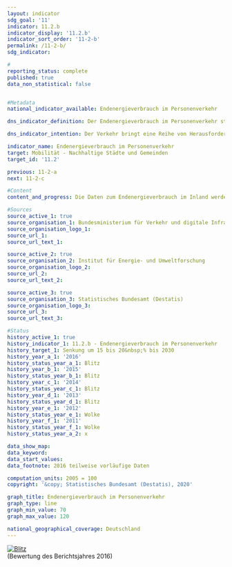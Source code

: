 ```yaml
---                   
layout: indicator                   
sdg_goal: '11'                   
indicator: 11.2.b                   
indicator_display: '11.2.b'                   
indicator_sort_order: '11-2-b'                   
permalink: /11-2-b/                   
sdg_indicator:                    

#                   
reporting_status: complete                   
published: true                   
data_non_statistical: false                   


#Metadata                   
national_indicator_available: Endenergieverbrauch im Personenverkehr                   

dns_indicator_definition: Der Endenergieverbrauch im Personenverkehr stellt den Energieverbrauch durch die Beförderung von Personen mit der Bahn, im Luft- und Straßenverkehr (öffentlicher und Individualverkehr) im Inland dar.<sub> Text aus dem Indikatorenbericht 2018</sub>                   

dns_indicator_intention: Der Verkehr bringt eine Reihe von Herausforderungen mit sich. So beeinträchtigen etwa Lärm und Luftschadstoffe die Lebensqualität insbesondere in Städten und verkehrsbedingte Emissionen tragen zum Klimawandel bei. Der Ausstoß von schädlichen Treibhausgasen steht im Zusammenhang mit der im Verkehr verbrauchten Energie. Daher soll der Endenergieverbrauch im Personenverkehr bis zum Jahr 2030 um 15 bis 20&nbsp;% sinken.<sub> Text aus dem Indikatorenbericht 2018</sub>                   

indicator_name: Endenergieverbrauch im Personenverkehr                   
target: Mobilität - Nachhaltige Städte und Gemeinden                   
target_id: '11.2'                   

previous: 11-2-a                   
next: 11-2-c                   

#Content                    
content_and_progress: Die Daten zum Endenergieverbrauch im Inland werden der Transport Emission Model (TREMOD)- Datenbank des Instituts für Energie- und Umweltforschung entnommen. TREMOD ist ein Modell zur Bewertung von Verkehrsemissionen. Die Daten enthalten die Kraftstoffverbräuche im Zusammenhang mit dem Personenverkehr innerhalb Deutschlands – unabhängig vom Ort der Betankung – nach dem Verbrauchskonzept. Endenergie bezeichnet dabei den direkt im Verkehr genutzten Teil der Energie, lässt also die Umwandlungsverluste während der Herstellung der Kraftstoffe sowie eventuelle Leitungsverluste unberücksichtigt.<br><br>Die Personenbeförderungsleistung gibt die Anzahl der zurückgelegten Personenkilometer an. Sie wird zur Berechnung des spezifischen Energieverbrauchs in diesem Sektor verwendet und vom Deutschen Institut für Wirtschaftsforschung im Auftrag des Bundesministeriums für Verkehr und digitale Infrastruktur berechnet. Im Luftverkehr werden nur die Inlandsflüge (nationaler Luftverkehr) berücksichtigt. Internationale Flüge vom und in das Bundesgebiet bleiben unberücksichtigt. Auch die Personenbeförderung in der Schifffahrt wird nicht einbezogen.<br><br>Knapp 30&nbsp;% des gesamten Endenergieverbrauchs sind dem Verkehr zuzurechnen. Einsparungen beim Endenergieverbrauch im Personenverkehr wirken sich daher merklich auf den gesamten Energieverbrauch in Deutschland aus. Die Anzahl der Personenkilometer gibt Aufschluss darüber, inwieweit sich die Beförderungsintensität (Strecke je Fahr- bzw. Fluggastzahlen) ändert. Ergänzend wird neben dem Endenergieverbrauch auch die Energieeffizienz im Personenverkehr, gemessen als Energieverbrauch je Personenkilometer, betrachtet.<br><br>Im Zeitraum 2005 bis 2016 verringerte sich der Endenergieverbrauch in der Personenbeförderung insgesamt um 1,1&nbsp;%. Wird der Verlauf seit 2008 analysiert, stieg der Indikatorwert um 1,7&nbsp;% an. Der Endenergieverbrauch im Personenverkehr entwickelt sich damit aktuell gegenläufig zum Ziel der Deutschen Nachhaltigkeitsstrategie.<br><br>Obwohl sich die Anzahl der zurückgelegten Personenkilometer zwischen 2005 und 2016 um 10,5&nbsp;% erhöht hat, sank der Energieverbrauch im gleichen Zeitraum, bezogen auf alle Verkehrsträger, um 10,5&nbsp;% auf 1,43 Megajoule pro Personenkilometer. Somit wurde die Effizienz im Personenverkehr merklich gesteigert. Ein besonders großer Anteil der Effizienzsteigerung ist den Eisenbahnen zuzurechnen. Hier stieg die Beförderungsleistung um 24,7&nbsp;%, während der Endenergieverbrauch um 11,2&nbsp;% gesenkt werden konnte. Dies entspricht einer Effizienzsteigerung um 28,8&nbsp;%. Auch im Luftverkehr konnte eine deutliche Effizienzsteigerung um 13,9&nbsp;% gegenüber dem Jahr 2005 erzielt werden. Eine leichte Effizienzsteigerung konnte zuletzt im motorisierten Individualverkehr aufgrund der gestiegenen Transportleistung erreicht werden, auch wenn der Energieverbrauch hier konstant blieb.<br><br>Der motorisierte Individualverkehr mit Pkw und Zweirädern hatte im Jahr 2015 einen Anteil von 83,7&nbsp;% an der gesamten Personenbeförderungsleistung. In 2016 lag dieser bei 83,6&nbsp;%. Er lässt sich in verschiedene Kategorien unterteilen. Der Freizeitverkehr hatte im Jahr 2015 (aktuellere Daten lagen noch nicht vor) mit 35,4&nbsp;% den größten Anteil, dicht gefolgt vom Berufsverkehr (Pendler- und Geschäftsfahrten) mit 34,5&nbsp;%. Der Einkaufsverkehr hatte einen Anteil von 17,5&nbsp;%. Die verschiedenen Fahrtzwecke haben sich seit 2005 unterschiedlich entwickelt. Insbesondere die beruflich bedingten Fahrten haben deutlich zugenommen (+ 15,6&nbsp;%), während die Urlaubsfahrten abgenommen haben (– 1,6&nbsp;%).<sub> Text aus dem Indikatorenbericht 2018</sub>                   

#Sources
source_active_1: true                           
source_organisation_1: Bundesministerium für Verkehr und digitale Infrastruktur (BMVI)                           
source_organisation_logo_1:                            
source_url_1:                            
source_url_text_1:                            

source_active_2: true                           
source_organisation_2: Institut für Energie- und Umweltforschung                           
source_organisation_logo_2:                            
source_url_2:                            
source_url_text_2:                            

source_active_3: true                           
source_organisation_3: Statistisches Bundesamt (Destatis)                           
source_organisation_logo_3:                            
source_url_3:                            
source_url_text_3:                            

#Status                   
history_active_1: true                   
history_indicator_1: 11.2.b - Endenergieverbrauch im Personenverkehr                   
history_target_1: Senkung um 15 bis 20&nbsp;% bis 2030
history_year_a_1: '2016'                           
history_status_year_a_1: Blitz
history_year_b_1: '2015'                           
history_status_year_b_1: Blitz
history_year_c_1: '2014'                           
history_status_year_c_1: Blitz
history_year_d_1: '2013'                           
history_status_year_d_1: Blitz
history_year_e_1: '2012'                           
history_status_year_e_1: Wolke
history_year_f_1: '2011'                           
history_status_year_f_1: Wolke
history_status_year_a_2: x

data_show_map:                    
data_keyword:                    
data_start_values:                    
data_footnote: 2016 teilweise vorläufige Daten                   

computation_units: 2005 = 100                   
copyright: '&copy; Statistisches Bundesamt (Destatis), 2020'                   

graph_title: Endenergieverbrauch im Personenverkehr                   
graph_type: line                   
graph_min_value: 70                   
graph_max_value: 120                   

national_geographical_coverage: Deutschland                   
---
```

<div>                           
  <div class="my-header">                           
    <a href="https://sustainabledevelopment-deutschland.github.io/status/"><img src="https://g205sdgs.github.io/sdg-indicators/public/Wettersymbole/Blitz.png" title="Der Indikator entwickelt sich nicht in die gewünschte Richtung und somit vergrößert sich der Abstand zum Ziel" alt="Blitz" />                           
    </a>                           
  </div>
  <div class="my-header-note">
    <span>(Bewertung des Berichtsjahres 2016)</span>
  </div>                           
</div>